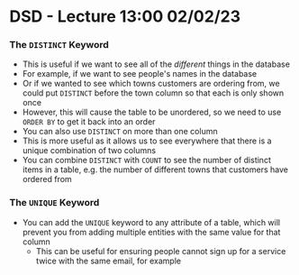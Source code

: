 # DSD - Lecture 13:00 02/02/23

### The `DISTINCT` Keyword
- This is useful if we want to see all of the *different* things in the database
- For example, if we want to see people's names in the database
- Or if we wanted to see which towns customers are ordering from, we could put `DISTINCT` before the town column so that each is only shown once
- However, this will cause the table to be unordered, so we need to use `ORDER BY` to get it back into an order
- You can also use `DISTINCT` on more than one column
- This is more useful as it allows us to see everywhere that there is a unique combination of two columns
- You can combine `DISTINCT` with `COUNT` to see the number of distinct items in a table, e.g. the number of different towns that customers have ordered from

### The `UNIQUE` Keyword

- You can add the `UNIQUE` keyword to any attribute of a table, which will prevent you from adding multiple entities with the same value for that column
  - This can be useful for ensuring people cannot sign up for a service twice with the same email, for example